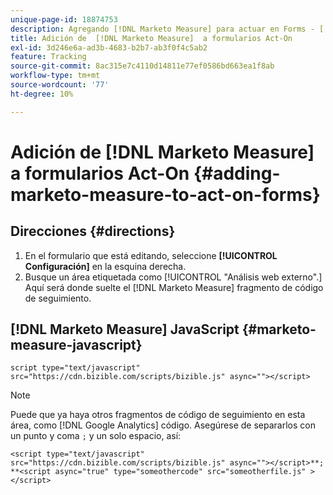```yaml
---
unique-page-id: 18874753
description: Agregando [!DNL Marketo Measure] para actuar en Forms - [!DNL Marketo Measure] - Documentación del producto
title: Adición de  [!DNL Marketo Measure]  a formularios Act-On
exl-id: 3d246e6a-ad3b-4683-b2b7-ab3f0f4c5ab2
feature: Tracking
source-git-commit: 8ac315e7c4110d14811e77ef0586bd663ea1f8ab
workflow-type: tm+mt
source-wordcount: '77'
ht-degree: 10%

---
```


# Adición de [!DNL Marketo Measure] a formularios Act-On {#adding-marketo-measure-to-act-on-forms}

## Direcciones {#directions}

1. En el formulario que está editando, seleccione **[!UICONTROL Configuración]** en la esquina derecha.
1. Busque un área etiquetada como [!UICONTROL &quot;Análisis web externo&quot;.] Aquí será donde suelte el [!DNL Marketo Measure] fragmento de código de seguimiento.

## [!DNL Marketo Measure] JavaScript {#marketo-measure-javascript}

`script type="text/javascript" src="https://cdn.bizible.com/scripts/bizible.js" async=""></script>`

>[!NOTE]
>
>Puede que ya haya otros fragmentos de código de seguimiento en esta área, como [!DNL Google Analytics] código. Asegúrese de separarlos con un punto y coma `;` y un solo espacio, así:
>
>`<script type="text/javascript" src="https://cdn.bizible.com/scripts/bizible.js" async=""></script>**; **<script async="true" type="someothercode" src="someotherfile.js" ></script>`
